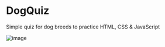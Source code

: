 # DogQuiz
Simple quiz for dog breeds to practice HTML, CSS &amp; JavaScript

![image](https://user-images.githubusercontent.com/74383191/130216817-4683fedf-3f30-4cd4-8bde-737e7e1ded66.png)



